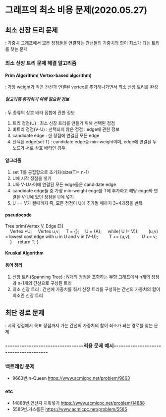 # 그래프의 최소 비용 문제(2020.05.27)
## 최소 신장 트리 문제 
: 가중치 그래프에서 모든 정점들을 연결하는 간선들의 가중치의 합이 최소가 되는 트리를 찾는 문제 

### 최소 신장 트리 문제 해결 알고리즘
#### Prim Algorithm( Vertex-based algorithm)
: 가장 weight가 작은 간선과 연결된 vertex를 추가해나가면서 최소 신장 트리를 완성  

##### 알고리즘 동작하기 위해 필요한 정보
: 두 종류의 상호 배타 집합에 관한 정보
1. 트리 정점(U) : 최소 신장 트리를 만들기 위해 선택된 정점
2. 비트리 정점(V-U) : 선택되지 않은 정점
: edge에 관한 정보
1. candidate edge : 한 정점에 연결된 모든 edge
2. 선택된 edge(set T) : candidate edge중 min-weight이며, edge에 연결된 두 노드가 서로 상호 배타인 경우

#### 알고리즘
1. set T를 공집합으로 초기화(size(T)= n-1)
2. U에 시작 정점을 넣기
3. U와 V-U사이에 연결된 모든 edge들은 candidate edge
4. candidate edge들 중 가장 min-weight edge를 T에 추가하고 해당 edge와 연결된 V-U에 있던 정점을 U에 넣기
5. U == V가 될때까지 즉, 모든 정점이 U에 추가될 때까지 3~4과정을 반복

#### pseudocode
Tree prim(Vertex V, Edge E){  
&nbsp;&nbsp;&nbsp;&nbsp;Vertex *U;
&nbsp;&nbsp;&nbsp;&nbsp;Vertex u,v;
&nbsp;&nbsp;&nbsp;&nbsp;T = {};
&nbsp;&nbsp;&nbsp;&nbsp;U = {A};
&nbsp;&nbsp;&nbsp;&nbsp;while( U != V){
&nbsp;&nbsp;&nbsp;&nbsp;&nbsp;&nbsp;&nbsp;&nbsp;(u,v) = lowest cost edge with u in U and v in (V-U);
&nbsp;&nbsp;&nbsp;&nbsp;&nbsp;&nbsp;&nbsp;&nbsp;T += (u,v);
&nbsp;&nbsp;&nbsp;&nbsp;&nbsp;&nbsp;&nbsp;&nbsp;U += v;
&nbsp;&nbsp;&nbsp;&nbsp;}
&nbsp;&nbsp;&nbsp;&nbsp;return T;
}




#### Kruskal Algorithm

#### 용어 정리
1. 신장 트리(Spanning Tree) : N개의 정점을 포함하는 무향 그래프에서 n개의 정점과 n-1개의 간선으로 구성된 트리
2. 최소 신장 트리 : 간선에 가중치를 줘서 신장 트리를 구성하는 간선의 가중치의 합이 최소인 신장 트리



## 최단 경로 문제
: 시작 정점에서 목표 정점까지 가는 간선의 가중치의 합이 최소가 되는 경로를 찾는 문제



### ---------------------------------적용 문제 예시--------------------------------------




### 백트래킹 문제
* 9663번.n-Queen https://www.acmicpc.net/problem/9663


### etc
* 14888번.연산자 끼워넣기 https://www.acmicpc.net/problem/14888
* 5585번.거스름돈 <https://www.acmicpc.net/problem/5585>
